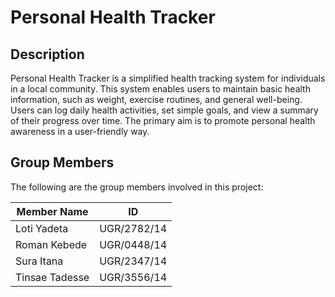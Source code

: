 # Personal Health Tracker

## Description
Personal Health Tracker is a simplified health tracking system for individuals in a local community. This system enables users to maintain basic health information, such as weight, exercise routines, and general well-being. Users can log daily health activities, set simple goals, and view a summary of their progress over time. The primary aim is to promote personal health awareness in a user-friendly way.

## Group Members
The following are the group members involved in this project:

| Member Name      | ID           |
|------------------|--------------|
| Loti Yadeta      | UGR/2782/14  |
| Roman Kebede     | UGR/0448/14  |
| Sura Itana       | UGR/2347/14  |
| Tinsae Tadesse   | UGR/3556/14  |
